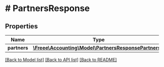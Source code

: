 # # PartnersResponse

## Properties

Name | Type | Description | Notes
------------ | ------------- | ------------- | -------------
**partners** | [**\Freee\Accounting\Model\PartnersResponsePartners[]**](PartnersResponsePartners.md) |  | 

[[Back to Model list]](../../README.md#documentation-for-models) [[Back to API list]](../../README.md#documentation-for-api-endpoints) [[Back to README]](../../README.md)


